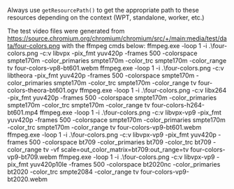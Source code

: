 Always use `getResourcePath()` to get the appropriate path to these resources depending
on the context (WPT, standalone, worker, etc.)


The test video files were generated from https://source.chromium.org/chromium/chromium/src/+/main:media/test/data/four-colors.png with the ffmpeg cmds below:
ffmpeg.exe -loop 1 -i .\four-colors.png -c:v libvpx -pix_fmt yuv420p -frames 500 -colorspace smpte170m -color_primaries smpte170m -color_trc smpte170m -color_range tv four-colors-vp8-bt601.webm
ffmpeg.exe -loop 1 -i .\four-colors.png -c:v libtheora -pix_fmt yuv420p -frames 500 -colorspace smpte170m -color_primaries smpte170m -color_trc smpte170m -color_range tv four-colors-theora-bt601.ogv
ffmpeg.exe -loop 1 -i .\four-colors.png -c:v libx264 -pix_fmt yuv420p -frames 500 -colorspace smpte170m -color_primaries smpte170m -color_trc smpte170m -color_range tv four-colors-h264-bt601.mp4
ffmpeg.exe -loop 1 -i .\four-colors.png -c:v libvpx-vp9 -pix_fmt yuv420p -frames 500 -colorspace smpte170m -color_primaries smpte170m -color_trc smpte170m -color_range tv four-colors-vp9-bt601.webm
ffmpeg.exe -loop 1 -i .\four-colors.png -c:v libvpx-vp9 -pix_fmt yuv420p -frames 500 -colorspace bt709 -color_primaries bt709 -color_trc bt709 -color_range tv -vf scale=out_color_matrix=bt709:out_range=tv four-colors-vp9-bt709.webm
ffmpeg.exe -loop 1 -i .\four-colors.png -c:v libvpx-vp9 -pix_fmt yuv420p10le -frames 500 -colorspace bt2020nc -color_primaries bt2020 -color_trc smpte2084 -color_range tv four-colors-vp9-bt2020.webm